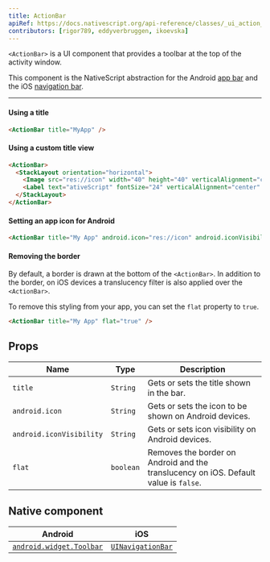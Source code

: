 ```yaml
---
title: ActionBar
apiRef: https://docs.nativescript.org/api-reference/classes/_ui_action_bar_.actionbar
contributors: [rigor789, eddyverbruggen, ikoevska]
---
```


`<ActionBar>` is a UI component that provides a toolbar at the top of the activity window. 

This component is the NativeScript abstraction for the Android [app bar](https://developer.android.com/training/appbar/) and the iOS [navigation bar](https://developer.apple.com/design/human-interface-guidelines/ios/bars/navigation-bars/).

---

#### Using a title

```html
<ActionBar title="MyApp" />
```

#### Using a custom title view

```html
<ActionBar>
  <StackLayout orientation="horizontal">
    <Image src="res://icon" width="40" height="40" verticalAlignment="center" />
    <Label text="ativeScript" fontSize="24" verticalAlignment="center" />
  </StackLayout>
</ActionBar>
```

#### Setting an app icon for Android

```html
<ActionBar title="My App" android.icon="res://icon" android.iconVisibility="always" />
```

#### Removing the border

By default, a border is drawn at the bottom of the `<ActionBar>`. In addition to the border, on iOS devices a translucency filter is also applied over the `<ActionBar>`.

To remove this styling from your app, you can set the `flat` property to `true`.

```html
<ActionBar title="My App" flat="true" />
```

## Props

| Name | Type | Description |
|------|------|-------------|
| `title` | `String` | Gets or sets the title shown in the bar.
| `android.icon` | `String` | Gets or sets the icon to be shown on Android devices.
| `android.iconVisibility` | `String` | Gets or sets icon visibility on Android devices.
| `flat` | `boolean` | Removes the border on Android and the translucency on iOS. Default value is `false`.

## Native component

| Android | iOS |
|---------|-----|
| [`android.widget.Toolbar`](https://developer.android.com/reference/android/widget/Toolbar.html)	| [`UINavigationBar`](https://developer.apple.com/documentation/uikit/uinavigationbar)